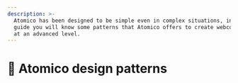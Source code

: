 ```yaml
---
description: >-
  Atomico has been designed to be simple even in complex situations, in this
  guide you will know some patterns that Atomico offers to create webcomponents
  at an advanced level.
---
```


# 🧠 Atomico design patterns

